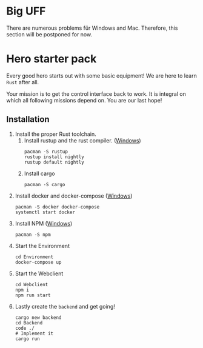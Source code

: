 # Big UFF
There are numerous problems für Windows and Mac. Therefore, this section will be postponed for now.

# Hero starter pack
Every good hero starts out with some basic equipment! We are here to learn `Rust` after all.

Your mission is to get the control interface back to work. It is integral on which all following missions depend on. You are our last hope!

## Installation
1. Install the proper Rust toolchain.
    1. Install rustup and the rust compiler. ([Windows](https://rustup.rs/#))
        ```shell-script
        pacman -S rustup
        rustup install nightly
        rustup default nightly
        ```
    2. Install cargo
        ```shell-script
        pacman -S cargo
        ```
2. Install docker and docker-compose ([Windows](https://docs.docker.com/docker-for-windows/))
    ```shell-script
    pacman -S docker docker-compose
    systemctl start docker
    ```
3. Install NPM ([Windows](https://nodejs.org/en/download/))
    ```shell-script
    pacman -S npm
    ```
4. Start the Environment
    ```shell-script
    cd Environment
    docker-compose up
    ```
5. Start the Webclient
    ```shell-script
    cd Webclient
    npm i
    npm run start
    ```
6. Lastly create the `backend` and get going!
    ```shell-script
    cargo new backend
    cd Backend
    code ./
    # Implement it
    cargo run
    ``` 